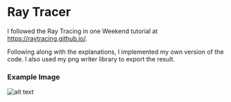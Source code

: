 # Ray Tracer

I followed the Ray Tracing in one Weekend tutorial at <https://raytracing.github.io/>.

Following along with the explanations, I implemented my own version of the code.
I also used my png writer library to export the result. 

### Example Image
![alt text](https://github.com/suspicious-salmon/Ray-Tracing-in-One-Weekend/blob/master/1704497371.png?raw=true)

